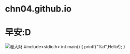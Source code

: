 # chn04.github.io
# 早安:D
![發大財](https://ichef.bbci.co.uk/news/640/cpsprodpb/8403/production/_107259733_han-afp.jpg)
#include<stdio.h>
int main()
{
  printf("%d",Hello!);
}
